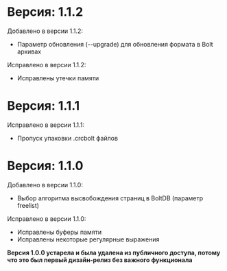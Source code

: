 Версия: 1.1.2
========

Добавлено в версии 1.1.2:

- Параметр обновления (--upgrade) для обновления формата в Bolt архивах

Исправлено в версии 1.1.2:

- Исправлены утечки памяти

Версия: 1.1.1
========

Исправлено в версии 1.1.1:

- Пропуск упаковки .crcbolt файлов

Версия: 1.1.0
========

Добавлено в версии 1.1.0:

- Выбор алгоритма высвобождения страниц в BoltDB (параметр freelist)

Исправлено в версии 1.1.0:

- Исправлены буферы памяти
- Исправлены некоторые регулярные выражения

**Версия 1.0.0 устарела и была удалена из публичного доступа, потому что это был первый дизайн-релиз без важного функционала**
